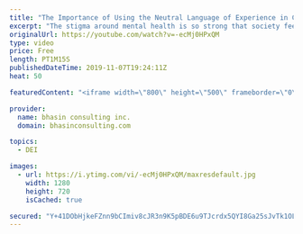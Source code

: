 ```yaml
---
title: "The Importance of Using the Neutral Language of Experience in Conversations About Mental Health"
excerpt: "The stigma around mental health is so strong that society feels comfortable labeling people experiencing mental health problems. Mental health expert Komal Bhasin explains how to foreground the individual in conversations around mental health and why the neutral language of experience is so important"
originalUrl: https://youtube.com/watch?v=-ecMj0HPxQM
type: video
price: Free
length: PT1M15S
publishedDateTime: 2019-11-07T19:24:11Z
heat: 50

featuredContent: "<iframe width=\"800\" height=\"500\" frameborder=\"0\" src=\"https://www.youtube.com/embed/-ecMj0HPxQM\" allow=\"accelerometer; autoplay; encrypted-media; gyroscope; picture-in-picture\" allowfullscreen></iframe>"

provider:
  name: bhasin consulting inc.
  domain: bhasinconsulting.com

topics:
  - DEI

images:
  - url: https://i.ytimg.com/vi/-ecMj0HPxQM/maxresdefault.jpg
    width: 1280
    height: 720
    isCached: true

secured: "Y+41DObHjkeFZnn9bCImiv8cJR3n9K5pBDE6u9TJcrdx5QYI8Ga25sJvTk1OLAoGzr46HcBQycIUiWhsHjWoGEjoLROCwbNgcqoCIZh3ARmpjpRktSTNxo5geodpxBz0BE8ucDNb93cc883KUCu9e2CNfPkseyoz09WxL7szAWSicK3w9iLE9L3aSSXNjufukZgXZoS7uAlDzeLgJFspcOdaVpR5e4I05gtNM0hyWWuwBNR4QQml7T8meT8K2eETFcMXbLfApin5eOlLTPzBN1xDNvUJKuSOLsgvJSWI140aWRlQwAFEJhPjUEM3tu4jIszieHuPoSvYhBSBBTV3NrsMpzNnOFgzKLXTrTWZxuiAChijbE4+h0E+620aNGTNnZIh7FQmN5jVAIrJFz4PVPywxV0iC69XwGNFXKw0xyI=;m7uaEbbjkC9uuJaCm8N2ig=="
---
```



